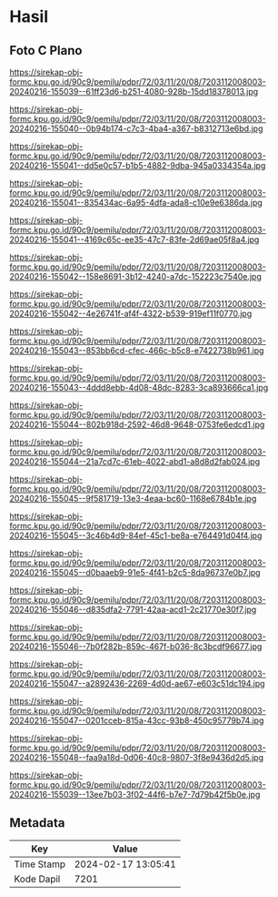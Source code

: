 # Hasil

## Foto C Plano

https://sirekap-obj-formc.kpu.go.id/90c9/pemilu/pdpr/72/03/11/20/08/7203112008003-20240216-155039--61ff23d6-b251-4080-928b-15dd18378013.jpg

https://sirekap-obj-formc.kpu.go.id/90c9/pemilu/pdpr/72/03/11/20/08/7203112008003-20240216-155040--0b94b174-c7c3-4ba4-a367-b8312713e6bd.jpg

https://sirekap-obj-formc.kpu.go.id/90c9/pemilu/pdpr/72/03/11/20/08/7203112008003-20240216-155041--dd5e0c57-b1b5-4882-9dba-945a0334354a.jpg

https://sirekap-obj-formc.kpu.go.id/90c9/pemilu/pdpr/72/03/11/20/08/7203112008003-20240216-155041--835434ac-6a95-4dfa-ada8-c10e9e6386da.jpg

https://sirekap-obj-formc.kpu.go.id/90c9/pemilu/pdpr/72/03/11/20/08/7203112008003-20240216-155041--4169c65c-ee35-47c7-83fe-2d69ae05f8a4.jpg

https://sirekap-obj-formc.kpu.go.id/90c9/pemilu/pdpr/72/03/11/20/08/7203112008003-20240216-155042--158e8691-3b12-4240-a7dc-152223c7540e.jpg

https://sirekap-obj-formc.kpu.go.id/90c9/pemilu/pdpr/72/03/11/20/08/7203112008003-20240216-155042--4e26741f-af4f-4322-b539-919ef11f0770.jpg

https://sirekap-obj-formc.kpu.go.id/90c9/pemilu/pdpr/72/03/11/20/08/7203112008003-20240216-155043--853bb6cd-cfec-466c-b5c8-e7422738b961.jpg

https://sirekap-obj-formc.kpu.go.id/90c9/pemilu/pdpr/72/03/11/20/08/7203112008003-20240216-155043--4ddd8ebb-4d08-48dc-8283-3ca893666ca1.jpg

https://sirekap-obj-formc.kpu.go.id/90c9/pemilu/pdpr/72/03/11/20/08/7203112008003-20240216-155044--802b918d-2592-46d8-9648-0753fe6edcd1.jpg

https://sirekap-obj-formc.kpu.go.id/90c9/pemilu/pdpr/72/03/11/20/08/7203112008003-20240216-155044--21a7cd7c-61eb-4022-abd1-a8d8d2fab024.jpg

https://sirekap-obj-formc.kpu.go.id/90c9/pemilu/pdpr/72/03/11/20/08/7203112008003-20240216-155045--9f581719-13e3-4eaa-bc60-1168e6784b1e.jpg

https://sirekap-obj-formc.kpu.go.id/90c9/pemilu/pdpr/72/03/11/20/08/7203112008003-20240216-155045--3c46b4d9-84ef-45c1-be8a-e764491d04f4.jpg

https://sirekap-obj-formc.kpu.go.id/90c9/pemilu/pdpr/72/03/11/20/08/7203112008003-20240216-155045--d0baaeb9-91e5-4f41-b2c5-8da96737e0b7.jpg

https://sirekap-obj-formc.kpu.go.id/90c9/pemilu/pdpr/72/03/11/20/08/7203112008003-20240216-155046--d835dfa2-7791-42aa-acd1-2c21770e30f7.jpg

https://sirekap-obj-formc.kpu.go.id/90c9/pemilu/pdpr/72/03/11/20/08/7203112008003-20240216-155046--7b0f282b-859c-467f-b036-8c3bcdf96677.jpg

https://sirekap-obj-formc.kpu.go.id/90c9/pemilu/pdpr/72/03/11/20/08/7203112008003-20240216-155047--a2892436-2269-4d0d-ae67-e603c51dc194.jpg

https://sirekap-obj-formc.kpu.go.id/90c9/pemilu/pdpr/72/03/11/20/08/7203112008003-20240216-155047--0201cceb-815a-43cc-93b8-450c95779b74.jpg

https://sirekap-obj-formc.kpu.go.id/90c9/pemilu/pdpr/72/03/11/20/08/7203112008003-20240216-155048--faa9a18d-0d06-40c8-9807-3f8e9436d2d5.jpg

https://sirekap-obj-formc.kpu.go.id/90c9/pemilu/pdpr/72/03/11/20/08/7203112008003-20240216-155039--13ee7b03-3f02-44f6-b7e7-7d79b42f5b0e.jpg


## Metadata

| Key        | Value               |
| ---------- | ------------------- |
| Time Stamp | 2024-02-17 13:05:41 |
| Kode Dapil | 7201                |



